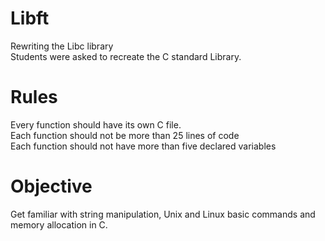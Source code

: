 # Libft
Rewriting the Libc library <br />
Students were asked to recreate the C standard Library. <br />
# Rules <br />
Every function should have its own C file. <br />
Each function should not be more than 25 lines of code <br />
Each function should not have more than five declared variables <br />
# Objective <br /> 
Get familiar with string manipulation, Unix and Linux basic commands and memory allocation in C. <br />
